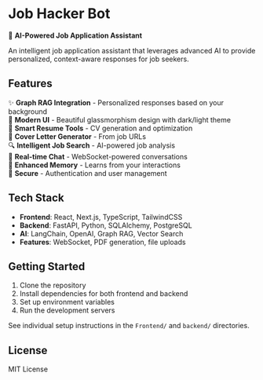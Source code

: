 # Job Hacker Bot

🤖 **AI-Powered Job Application Assistant**

An intelligent job application assistant that leverages advanced AI to provide personalized, context-aware responses for job seekers.

## Features

✨ **Graph RAG Integration** - Personalized responses based on your background  
🎨 **Modern UI** - Beautiful glassmorphism design with dark/light theme  
📄 **Smart Resume Tools** - CV generation and optimization  
📝 **Cover Letter Generator** - From job URLs  
🔍 **Intelligent Job Search** - AI-powered job analysis  
💬 **Real-time Chat** - WebSocket-powered conversations  
🧠 **Enhanced Memory** - Learns from your interactions  
🔐 **Secure** - Authentication and user management  

## Tech Stack

- **Frontend**: React, Next.js, TypeScript, TailwindCSS
- **Backend**: FastAPI, Python, SQLAlchemy, PostgreSQL  
- **AI**: LangChain, OpenAI, Graph RAG, Vector Search
- **Features**: WebSocket, PDF generation, file uploads

## Getting Started

1. Clone the repository
2. Install dependencies for both frontend and backend
3. Set up environment variables
4. Run the development servers

See individual setup instructions in the `Frontend/` and `backend/` directories.

## License

MIT License
